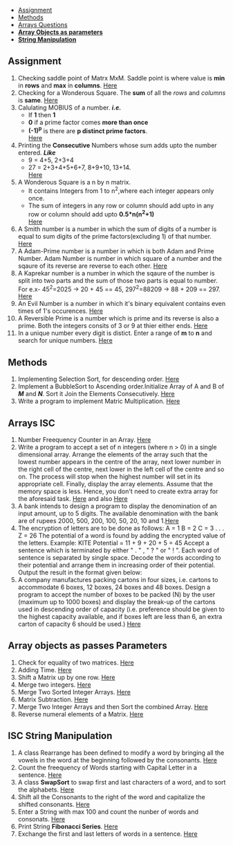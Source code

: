 * [Assignment](#assignment)
* [Methods](#methods)
* [Arrays Questions](#arrays-isc)
* **[Array Objects as parameters](#array-objects-as-passes-parameters)**
* **[String Manipulation](#isc-string-manipulation)**
## Assignment
1. Checking saddle point of Matrx MxM.
Saddle point is where value is **min** in **rows** and **max** in **columns**.
[Here](./SaddlePoint.java)
2. Checking for a Wonderous Square. The **sum** of all the *rows* and *columns* is **same**.
[Here](./WonderSquare.java)
3. Calulating MOBIUS of a number. ***i.e.***
   * If **1** then **1**
   * **0** if a prime factor comes  **more than once**
   * **(-1)<sup>p</sup>** is there are **p distinct prime factors**.<br>
[Here](./MOBIUS.java)
4. Printing the **Consecutive** Numbers whose sum adds upto the number entered. ***Like***
    * 9 = 4+5, 2+3+4
    * 27 = 2+3+4+5+6+7, 8+9+10, 13+14.<br>
[Here](./ConsecSum.java)
5. A Wonderous Square is a n by n matrix.
    * It contains Integers from 1 to n<sup>2</sup>,where each integer appears only once.
    * The sum of integers in any row or column should add upto in any row or column should add upto
    **0.5*n(n<sup>2</sup>+1)**<br>
[Here](./WonderSquare1.java)
6. A Smith number is a number in which the sum of digits of a number is equal to sum digits of
the prime factors(excluding 1) of that number.
[Here](./Smith.java)
7. A Adam-Prime number is a number in which is both Adam and Prime Number. Adam Number is number 
in which square of a number and the sqaure of its reverse are reverse to each other.
[Here](./AdamPrime.java)
8. A Kaprekar number is a number in which the sqaure of the number is split into two parts 
and the sum of those two parts is equal to number. For e.x- 45<sup>2</sup>=2025 -> 20 + 45 == 45, 
297<sup>2</sup>=88209 -> 88 + 209 == 297.
[Here](./Kaprekar.java)
9. An Evil Number is a number in which it's binary equivalent contains even times of 1's occurences.
[Here](./Evil.java)
10. A Reversible Prime is a number which is prime and its reverse is also a prime.
Both the integers consits of 3 or 9 at thier either ends.
[Here](./RevPrime.java)
11. In a unique number every digit is distict. Enter a range of **m** to **n** and search for unique 
numbers.
[Here](./Unique.java)
## Methods
1. Implementing Selection Sort, for descending order.
[Here](./SelectSort.java)
2. Implement a BubbleSort to Ascending order.Initialize Array of A and B of ***M*** and ***N***. Sort it Join the Elements Consecutively.
[Here](./BubbleSort.java)
3. Write a program to implement Matric Multiplication.
[Here](./MatrixMul.java)
## Arrays ISC
1. Number Freequency Counter in an Array.
[Here](./NumFreq.java)
2. Write a program to accept a set of n integers (where n > 0) in a single dimensional array. Arrange the elements of the array such that the lowest number appears in the centre of the array, next lower number in the right cell of the centre, next lower in the left cell of the centre and so on. The process will stop when the highest number will set in its appropriate cell. Finally, display the array elements. Assume that the memory space is less. Hence, you don't need to create extra array for the aforesaid task.
[Here](./CentInt.java) and also [Here](./CentInt1.java)
3. A bank intends to design a program to display the denomination of an input amount, up to 5 digits. The available denomination with the bank are of rupees 2000, 500, 200, 100, 50, 20, 10 and 1.[Here](./Bank.java)
4. The encryption of letters are to be done as follows:
A = 1
B = 2
C = 3 . . .
Z = 26
The potential of a word is found by adding the encrypted value of the letters.
Example: KITE
Potential = 11 + 9 + 20 + 5 = 45
Accept a sentence which is terminated by either " . " , " ? " or " ! ". Each word of sentence is separated by single space. Decode the words according to their potential and arrange them in   increasing order of their potential. Output the result in the format given below:
5. A company manufactures packing cartons in four sizes, i.e. cartons to accommodate 6 boxes, 12 boxes, 24 boxes and 48 boxes. Design a program to accept the number of boxes to be packed (N) by the user (maximum up to 1000 boxes) and display the break-up of the cartons used in descending order of capacity (i.e. preference should be given to the highest capacity available, and if boxes left are less than 6, an extra carton of capacity 6 should be used.)
[Here](./Boxes.java)
## Array objects as passes Parameters
1. Check for equality of two matrices.
[Here](./EqMat.java)
2. Adding Time.
[Here](./AddTime.java)
3. Shift a Matrix up by one row.
[Here](./Shift.java)
4. Merge two integers.
[Here](./Merger.java)
5. Merge Two Sorted Integer Arrays.
[Here](./Mixer.java)
6. Matrix Subtraction.
[Here](./MatrixSub.java)
7. Merge Two Integer Arrays and then Sort the combined Array.
[Here](./Combine.java)
8. Reverse numeral elements of a Matrix.
[Here](./MatRev.java)
## ISC String Manipulation
1. A class Rearrange has been defined to modify a word by bringing all the vowels in the word
at the beginning followed by the consonants.
[Here](./VowelShift.java)
2. Count the freequency of Words starting with Capital Letter in a sentence.
[Here](./Capital.java)
3. A class **SwapSort** to swap first and last characters of a word, and to sort the alphabets.
[Here](./SwapSort.java)
4. Shift all the Consonants to the right of the word and capitalize the shifted consonants.
[Here](./ConsShift.java)
5. Enter a String with max 100 and count the nunber of words and consonats.
[Here](./TheString.java)
6. Print String **Fibonacci Series**.
[Here](./StrFib.java)
7. Exchange the first and last letters of words in a sentence.
[Here](./Exchange.java)